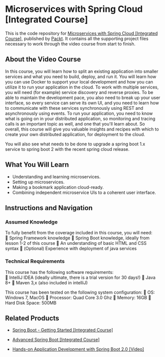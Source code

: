 # Microservices with Spring Cloud [Integrated Course]
This is the code repository for [Microservices with Spring Cloud [Integrated Course]](https://www.packtpub.com/virtualization-and-cloud/microservices-spring-cloud-integrated-course?utm_source=github&utm_medium=repository&utm_campaign=9781788392426), published by [Packt](https://www.packtpub.com/?utm_source=github). It contains all the supporting project files necessary to work through the video course from start to finish.
## About the Video Course
In this course, you will learn how to split an existing application into smaller services and what you need to build, deploy, and run it. You will learn how you can use Docker to support your local development and how you can utilize it to run your application in the cloud. To work with multiple services, you will need (for example) service discovery and reverse proxies. To be able to maintain the development pace, you also need to break up your user interface, so every service can serve its own UI, and you need to learn how to communicate with these services synchronously using REST and asynchronously using events. To run your application, you need to know what is going on in your distributed application, so monitoring and tracing calls is an important topic as well, and one that you'll learn about. So overall, this course will give you valuable insights and recipes with which to create your own distributed application, for deployment to the cloud.

You will also see what needs to be done to upgrade a spring boot 1.x service to spring boot 2 with the recent spring cloud release.

<H2>What You Will Learn</H2>
<DIV class=book-info-will-learn-text>
<UL>
<LI>Understanding and learning microservices. 
<LI>Setting up microservices. 
<LI>Making a bookmark application cloud-ready. 
<LI>Combining independent microservice UIs to a coherent user interface. </LI></UL></DIV>

## Instructions and Navigation
### Assumed Knowledge
To fully benefit from the coverage included in this course, you will need:<br/>
	Spring Framework knowledge
	Spring Boot knowledge, ideally from lesson 1-2 of this course
	An understanding of basic HTML and CSS syntax
	(Optional) Experience with deployment of java services

### Technical Requirements
This course has the following software requirements:<br/>
	IntelliJ IDEA (ideally ultimate, there is a trial version for 30 days!)
	Java 8+
	Maven 3,x (also included in intelliJ)

This course has been tested on the following system configuration:
	OS: Windows 7, MacOS
	Processor: Quad Core 3.0 Ghz
	Memory: 16GB
	Hard Disk Space: 500MB


## Related Products
* [Spring Boot - Getting Started [Integrated Course]](https://www.packtpub.com/web-development/spring-boot-getting-started-integrated-course?utm_source=github&utm_medium=repository&utm_campaign=9781788298636)

* [Advanced Spring Boot [Integrated Course]](https://www.packtpub.com/web-development/advanced-spring-boot-integrated-course?utm_source=github&utm_medium=repository&utm_campaign=9781788392297)

* [Hands-on Application Development with Spring Boot 2.0 [Video]](https://www.packtpub.com/application-development/hands-application-development-spring-boot-20-video?utm_source=github&utm_medium=repository&utm_campaign=9781789137712)

